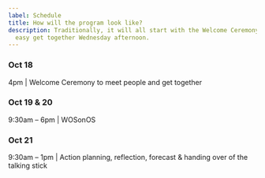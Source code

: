 ```yaml
---
label: Schedule
title: How will the program look like?
description: Traditionally, it will all start with the Welcome Ceremony and an
  easy get together Wednesday afternoon.
---
```

### **Oct 18**

4pm | Welcome Ceremony to meet people and get together

### **Oct 19 & 20**

9:30am – 6pm | WOSonOS

### **Oct 21**

9:30am – 1pm | Action planning, reflection, forecast & handing over of the talking stick